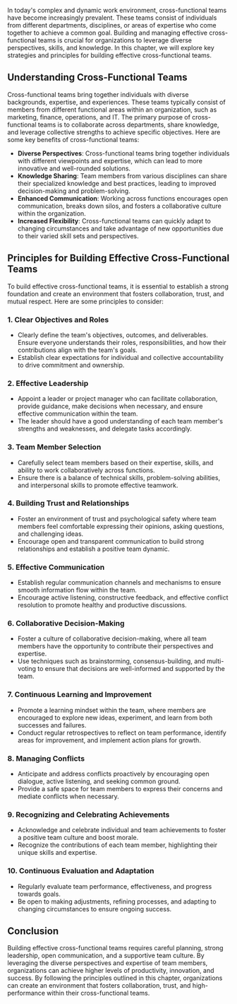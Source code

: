 
In today's complex and dynamic work environment, cross-functional teams have become increasingly prevalent. These teams consist of individuals from different departments, disciplines, or areas of expertise who come together to achieve a common goal. Building and managing effective cross-functional teams is crucial for organizations to leverage diverse perspectives, skills, and knowledge. In this chapter, we will explore key strategies and principles for building effective cross-functional teams.

Understanding Cross-Functional Teams
------------------------------------

Cross-functional teams bring together individuals with diverse backgrounds, expertise, and experiences. These teams typically consist of members from different functional areas within an organization, such as marketing, finance, operations, and IT. The primary purpose of cross-functional teams is to collaborate across departments, share knowledge, and leverage collective strengths to achieve specific objectives. Here are some key benefits of cross-functional teams:

* **Diverse Perspectives**: Cross-functional teams bring together individuals with different viewpoints and expertise, which can lead to more innovative and well-rounded solutions.
* **Knowledge Sharing**: Team members from various disciplines can share their specialized knowledge and best practices, leading to improved decision-making and problem-solving.
* **Enhanced Communication**: Working across functions encourages open communication, breaks down silos, and fosters a collaborative culture within the organization.
* **Increased Flexibility**: Cross-functional teams can quickly adapt to changing circumstances and take advantage of new opportunities due to their varied skill sets and perspectives.

Principles for Building Effective Cross-Functional Teams
--------------------------------------------------------

To build effective cross-functional teams, it is essential to establish a strong foundation and create an environment that fosters collaboration, trust, and mutual respect. Here are some principles to consider:

### 1. **Clear Objectives and Roles**

* Clearly define the team's objectives, outcomes, and deliverables. Ensure everyone understands their roles, responsibilities, and how their contributions align with the team's goals.
* Establish clear expectations for individual and collective accountability to drive commitment and ownership.

### 2. **Effective Leadership**

* Appoint a leader or project manager who can facilitate collaboration, provide guidance, make decisions when necessary, and ensure effective communication within the team.
* The leader should have a good understanding of each team member's strengths and weaknesses, and delegate tasks accordingly.

### 3. **Team Member Selection**

* Carefully select team members based on their expertise, skills, and ability to work collaboratively across functions.
* Ensure there is a balance of technical skills, problem-solving abilities, and interpersonal skills to promote effective teamwork.

### 4. **Building Trust and Relationships**

* Foster an environment of trust and psychological safety where team members feel comfortable expressing their opinions, asking questions, and challenging ideas.
* Encourage open and transparent communication to build strong relationships and establish a positive team dynamic.

### 5. **Effective Communication**

* Establish regular communication channels and mechanisms to ensure smooth information flow within the team.
* Encourage active listening, constructive feedback, and effective conflict resolution to promote healthy and productive discussions.

### 6. **Collaborative Decision-Making**

* Foster a culture of collaborative decision-making, where all team members have the opportunity to contribute their perspectives and expertise.
* Use techniques such as brainstorming, consensus-building, and multi-voting to ensure that decisions are well-informed and supported by the team.

### 7. **Continuous Learning and Improvement**

* Promote a learning mindset within the team, where members are encouraged to explore new ideas, experiment, and learn from both successes and failures.
* Conduct regular retrospectives to reflect on team performance, identify areas for improvement, and implement action plans for growth.

### 8. **Managing Conflicts**

* Anticipate and address conflicts proactively by encouraging open dialogue, active listening, and seeking common ground.
* Provide a safe space for team members to express their concerns and mediate conflicts when necessary.

### 9. **Recognizing and Celebrating Achievements**

* Acknowledge and celebrate individual and team achievements to foster a positive team culture and boost morale.
* Recognize the contributions of each team member, highlighting their unique skills and expertise.

### 10. **Continuous Evaluation and Adaptation**

* Regularly evaluate team performance, effectiveness, and progress towards goals.
* Be open to making adjustments, refining processes, and adapting to changing circumstances to ensure ongoing success.

Conclusion
----------

Building effective cross-functional teams requires careful planning, strong leadership, open communication, and a supportive team culture. By leveraging the diverse perspectives and expertise of team members, organizations can achieve higher levels of productivity, innovation, and success. By following the principles outlined in this chapter, organizations can create an environment that fosters collaboration, trust, and high-performance within their cross-functional teams.
